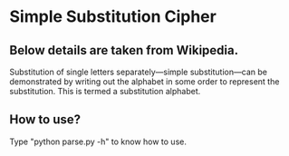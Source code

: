 # Simple Substitution Cipher

## Below details are taken from Wikipedia.
Substitution of single letters separately—simple substitution—can be demonstrated by writing out the alphabet in some order to represent the substitution. This is termed a substitution alphabet. 

## How to use?
Type "python parse.py -h" to know how to use.
